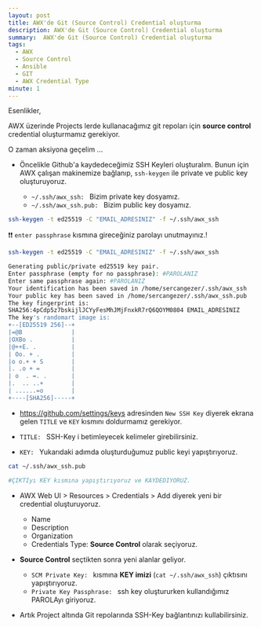 ```yaml
---
layout: post
title: AWX'de Git (Source Control) Credential oluşturma
description: AWX'de Git (Source Control) Credential oluşturma
summary:  AWX'de Git (Source Control) Credential oluşturma
tags: 
  - AWX
  - Source Control
  - Ansible
  - GIT
  - AWX Credential Type
minute: 1
---
```


Esenlikler,

AWX üzerinde Projects lerde kullanacağımız git repoları için **source control** credential oluşturmamız gerekiyor.

O zaman aksiyona geçelim ...

* Öncelikle Github'a kaydedeceğimiz SSH Keyleri oluşturalım. Bunun için AWX çalışan makinemize bağlanıp, `ssh-keygen` ile private ve public key oluşturuyoruz.

  * `~/.ssh/awx_ssh: ` Bizim private key dosyamız.
  * `~/.ssh/awx_ssh.pub: ` Bizim public key dosyamız. 

```bash
ssh-keygen -t ed25519 -C "EMAIL_ADRESINIZ" -f ~/.ssh/awx_ssh
```

❗❗ `enter passphrase` kısmına gireceğiniz parolayı unutmayınız.!



```bash
ssh-keygen -t ed25519 -C "EMAIL_ADRESINIZ" -f ~/.ssh/awx_ssh

Generating public/private ed25519 key pair.
Enter passphrase (empty for no passphrase): #PAROLANIZ
Enter same passphrase again: #PAROLANIZ
Your identification has been saved in /home/sercangezer/.ssh/awx_ssh
Your public key has been saved in /home/sercangezer/.ssh/awx_ssh.pub
The key fingerprint is:
SHA256:4pCdp5z7bskijlJCYyFesMhJMjFnxkR7rQ6QOYM0804 EMAIL_ADRESINIZ
The key's randomart image is:
+--[ED25519 256]--+
|=@B              |
|OXBo .           |
|@++E. .          |
| Oo. + .         |
|o o.+ + S        |
|. .o + =         |
| o  . =. .       |
|.  .. ..+        |
| ......=o        |
+----[SHA256]-----+

```


* https://github.com/settings/keys adresinden `New SSH Key` diyerek ekrana gelen `TITLE` ve `KEY` kısmını doldurmamız gerekiyor.


* `TITLE: ` SSH-Key i betimleyecek kelimeler girebilirsiniz.
* `KEY: ` Yukarıdaki adımda oluşturduğumuz public keyi yapıştırıyoruz.


```bash
cat ~/.ssh/awx_ssh.pub

#ÇIKTIyı KEY kısmına yapıştırıyoruz ve KAYDEDIYORUZ.
```

* AWX Web UI > Resources > Credentials > Add diyerek yeni bir credential oluşturuyoruz.
  
  * Name
  * Description
  * Organization
  * Credentials Type: **Source Control** olarak seçiyoruz.

* **Source Control** seçtikten sonra yeni alanlar geliyor.
  * `SCM Private Key: ` kısmına **KEY imizi** (`cat ~/.ssh/awx_ssh`) çıktısını yapıştırıyoruz.
  * `Private Key Passphrase: ` ssh key oluştururken kullandığımız PAROLAyı giriyoruz.

* Artık Project altında Git repolarında SSH-Key bağlantınızı kullabilirsiniz.
